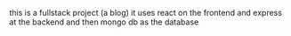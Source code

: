 this is a fullstack project (a blog)
it uses react on the frontend and express at the backend and then 
mongo db as the database